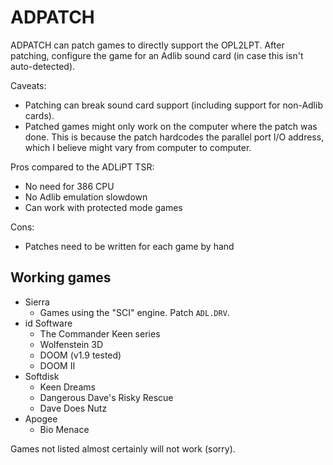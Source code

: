 # ADPATCH

ADPATCH can patch games to directly support the OPL2LPT. After
patching, configure the game for an Adlib sound card (in case this
isn't auto-detected).

Caveats:

- Patching can break sound card support (including support for
  non-Adlib cards).
- Patched games might only work on the computer where the patch was
  done. This is because the patch hardcodes the parallel port I/O
  address, which I believe might vary from computer to computer.

Pros compared to the ADLiPT TSR:

- No need for 386 CPU
- No Adlib emulation slowdown
- Can work with protected mode games

Cons:

- Patches need to be written for each game by hand

## Working games

- Sierra
  - Games using the "SCI" engine. Patch `ADL.DRV`.
- id Software
  - The Commander Keen series
  - Wolfenstein 3D
  - DOOM (v1.9 tested)
  - DOOM II
- Softdisk
  - Keen Dreams
  - Dangerous Dave's Risky Rescue
  - Dave Does Nutz
- Apogee
  - Bio Menace

Games not listed almost certainly will not work (sorry).
